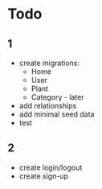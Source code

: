 # Todo

## 1
- create migrations:
   - Home
   - User
   - Plant
   - Category - later
- add relationships
- add minimal seed data
- test

## 2
- create login/logout
- create sign-up
